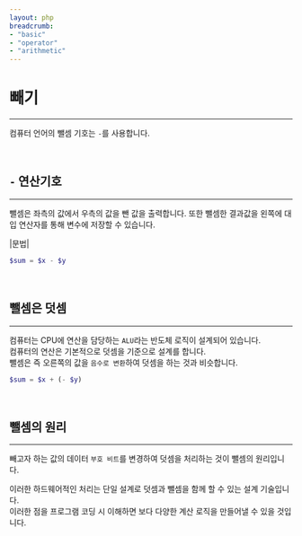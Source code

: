 ```yaml
---
layout: php
breadcrumb:
- "basic"
- "operator"
- "arithmetic"
---
```


# 빼기
---
컴퓨터 언어의 뺄셈 기호는 `-`를 사용합니다.  

<br>

## `-` 연산기호
---
뺄셈은 좌측의 값에서 우측의 값을 뺀 값을 출력합니다. 또한 뺄셈한 결과값을 왼쪽에 대입 연산자를 통해 변수에 저장할 수 있습니다.  

|문법|
```php
$sum = $x - $y
```

<br>

## 뺄셈은 덧셈
---
컴퓨터는 CPU에 연산을 담당하는 `ALU`라는 반도체 로직이 설계되어 있습니다.  
컴퓨터의 연산은 기본적으로 덧셈을 기준으로 설계를 합니다.  
뺄셈은 즉 오른쪽의 값을 `음수로 변환`하여 덧셈을 하는 것과 비슷합니다.  

```php
$sum = $x + (- $y)
```

<br>

## 뺄셈의 원리
---
빼고자 하는 값의 데이터 `부호 비트`를 변경하여 덧셈을 처리하는 것이 뺄셈의 원리입니다.  

이러한 하드웨어적인 처리는 단일 설계로 덧셈과 뺄셈을 함께 할 수 있는 설계 기술입니다.  
이러한 점을 프로그램 코딩 시 이해하면 보다 다양한 계산 로직을 만들어낼 수 있을 것입니다.  

<br>
